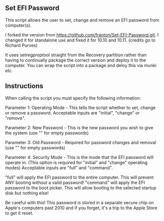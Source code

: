 Set EFI Password
----------------

This script allows the user to set, change and remove an EFI password from computer(s).

I forked the version from https://github.com/franton/Set-EFI-Password.git. I changed it for standalone use and fixed it for 10.10 and 10.11. (credits go to Richard Purves) 

It uses setregproptool straight from the Recovery partition rather than having to continually package the correct version and deploy it to the computer.
You can wrap the script into a package and deloy this via munki etc. 

Instructions
------------
When calling the script you must specify the following information:

Parameter 1: Operating Mode - This tells the script whether to set, change or remove a password.
Acceptable inputs are "initial", "change" or "remove".

Parameter 2: New Password - This is the new password you wish to give the system (use "" for empty passwords)

Parameter 3: Old Password - Required for password changes and removal (use "" for empty passwords)

Parameter 4: Security Mode - This is the mode that the EFI password will operate in.
(This option is required for "initial" and "change" operating modes)
Acceptable inputs are "full" and "command".

"full" will apply the EFI password to the entire computer. This will prevent ANY booting without a valid password!
"command" will apply the EFI password to the boot picker. This will allow booting to the selected startup disk but nothing else!

Be careful with this! This password is stored in a separate secure chip on Apple's computers past 2010 and if you forget, it's a trip to the Apple Store to get it reset.
